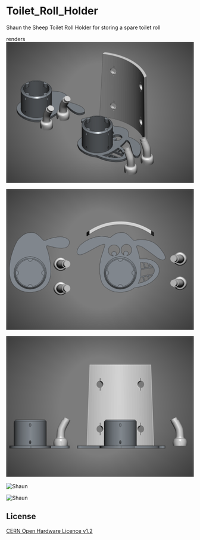 # Toilet_Roll_Holder
Shaun the Sheep Toilet Roll Holder for storing a spare toilet roll

renders
![Shaun](https://github.com/wyolum/Toilet_Roll_Holder/blob/main/renders/Shaun_v3_01.png)

![Shaun](https://github.com/wyolum/Toilet_Roll_Holder/blob/main/renders/Shaun_v3_02.png)

![Shaun](https://github.com/wyolum/Toilet_Roll_Holder/blob/main/renders/Shaun_v3_03.png)

![Shaun](https://github.com/wyolum/Toilet_Roll_Holder/blob/main/photos/IMG_20241028_211805_Bokeh.jpg)

![Shaun](https://github.com/wyolum/Toilet_Roll_Holder/blob/main/photos/IMG_20241028_211751_Bokeh.jpg)

License
-------
[CERN Open Hardware Licence v1.2 ]

[CERN Open Hardware Licence v1.2 ]:http://www.ohwr.org/attachments/2388/cern_ohl_v_1_2.txt

